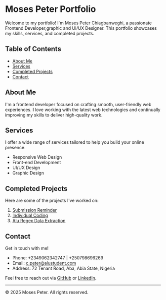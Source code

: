 # Moses Peter Portfolio

Welcome to my portfolio! I'm Moses Peter Chiagbanweghi, a passionate Frontend Developer,graphic and UI/UX Designer. This portfolio showcases my skills, services, and completed projects.

## Table of Contents

- [About Me](#about-me)
- [Services](#services)
- [Completed Projects](#completed-projects)
- [Contact](#contact)

## About Me

I'm a frontend developer focused on crafting smooth, user-friendly web experiences. I love working with the latest web technologies and continually improving my skills to deliver high-quality work.

## Services

I offer a wide range of services tailored to help you build your online presence:

- Responsive Web Design
- Front-end Development
- UI/UX Design
- Graphic Design

## Completed Projects

Here are some of the projects I've worked on:

1. [Submission Reminder](https://github.com/chiagbanweghi101/submission_reminder_app_chiagbanweghi101)
2. [Individual Coding](https://github.com/chiagbanweghi101/individual-coding)
3. [Alu Regex Data Extraction](https://github.com/chiagbanweghi101/alu_regex-data-extraction-chiagbanweghi101)

## Contact

Get in touch with me!

- Phone: +2349062342747 | +250798696269
- Email: c.peter@alustudent.com
- Address: 72 Tenant Road, Aba, Abia State, Nigeria

Feel free to reach out via [GitHub](https://github.com/chiagbanweghi101) or [LinkedIn](https://www.linkedin.com/in/peter-chiagbanweghi-moses).

---

&copy; 2025 Moses Peter. All rights reserved.

